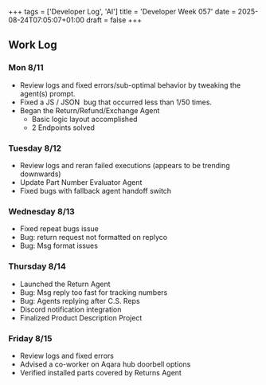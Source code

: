+++
tags = ['Developer Log', 'AI']
title = 'Developer Week 057'
date = 2025-08-24T07:05:07+01:00
draft = false
+++

## Work Log

### Mon 8/11

- Review logs and fixed errors/sub-optimal behavior by tweaking the agent(s) prompt.
- Fixed a JS / JSON  bug that occurred less than 1/50 times.
- Began the Return/Refund/Exchange Agent
  - Basic logic layout accomplished
  - 2 Endpoints solved

### Tuesday 8/12

- Review logs and reran failed executions (appears to be trending downwards)
- Update Part Number Evaluator Agent
- Fixed bugs with fallback agent handoff switch

### Wednesday 8/13

- Fixed repeat bugs issue
- Bug: return request not formatted on replyco
- Bug: Msg format issues

### Thursday 8/14

- Launched the Return Agent
- Bug: Msg reply too fast for tracking numbers
- Bug: Agents replying after C.S. Reps
- Discord notification integration
- Finalized Product Description Project

### Friday 8/15

- Review logs and fixed errors
- Advised a co-worker on Aqara hub doorbell options
- Verified installed parts covered by Returns Agent
